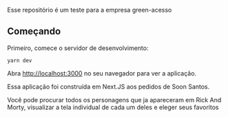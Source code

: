 Esse repositório é um teste para a empresa green-acesso

## Começando

Primeiro, comece o servidor de desenvolvimento:

```
yarn dev
```

Abra [http://localhost:3000](http://localhost:3000) no seu navegador para ver a aplicação.

Essa aplicação foi construída em Next.JS aos pedidos de Soon Santos.

Você pode procurar todos os personagens que ja apareceram em Rick And Morty, visualizar a tela individual de cada um deles e eleger seus favoritos
